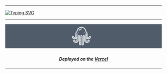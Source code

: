 


---
[![Typing SVG](https://readme-typing-svg.herokuapp.com?font=Inter&weight=700&size=50&pause=1000&color=F1F1F1&background=505C69&center=true&vCenter=true&width=1000&height=100&lines=Task+Checker++API)](https://git.io/typing-svg)




---
<p align="center">
    <img src="https://github.com/FacePunch1337/TaskCheckerAPI/blob/main/Logo.png"/>
</p>








### <p align="center"></p>
##### <p align="center">Deployed on the <a href="https://vercel.com/" target="blank">Vercel</a></p>



---
